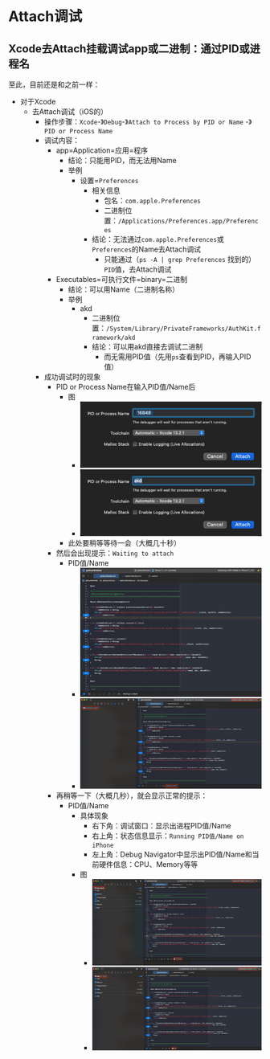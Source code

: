 # Attach调试

## Xcode去Attach挂载调试app或二进制：通过PID或进程名

至此，目前还是和之前一样：

* 对于Xcode
  * 去Attach调试（iOS的）
    * 操作步骤：`Xcode`-》`Debug`-》`Attach to Process by PID or Name` -》`PID or Process Name`
    * 调试内容：
      * app=Application=应用=程序
        * 结论：只能用PID，而无法用Name
        * 举例
          * 设置=`Preferences`
            * 相关信息
              * 包名：`com.apple.Preferences`
              * 二进制位置：`/Applications/Preferences.app/Preferences`
            * 结论：无法通过`com.apple.Preferences`或`Preferences`的Name去Attach调试
              * 只能通过（`ps -A | grep Preferences` 找到的）`PID`值，去Attach调试
      * Executables=可执行文件=binary=二进制
        * 结论：可以用Name（二进制名称）
        * 举例
          * akd
            * 二进制位置：`/System/Library/PrivateFrameworks/AuthKit.framework/akd`
            * 结论：可以用akd直接去调试二进制
              * 而无需用PID值（先用`ps`查看到PID，再输入PID值）
    * 成功调试时的现象
      * PID or Process Name在输入PID值/Name后
        * 图
          * ![xcode_attach_pid_16848](../../../assets/img/xcode_attach_pid_16848.png)
          * ![xcode_attach_name_akd](../../../assets/img/xcode_attach_name_akd.png)
        * 此处要稍等等待一会（大概几十秒）
      * 然后会出现提示：`Waiting to attach`
        * PID值/Name
          * ![xcode_waiting_to_attach_pid](../../../assets/img/xcode_waiting_to_attach_pid.png)
          * ![xcode_waiting_to_attach_pid_2](../../../assets/img/xcode_waiting_to_attach_pid_2.png)
      * 再稍等一下（大概几秒），就会显示正常的提示：
        * PID值/Name
          * 具体现象
            * 右下角：调试窗口：显示出进程PID值/Name
            * 右上角：状态信息显示：`Running PID值/Name on iPhone`
            * 左上角：Debug Navigator中显示出PID值/Name和当前硬件信息：CPU、Memory等等
          * 图
            * ![xcode_running_pid_info](../../../assets/img/xcode_running_pid_info.png)
            * ![xcode_running_name](../../../assets/img/xcode_running_name.png)
